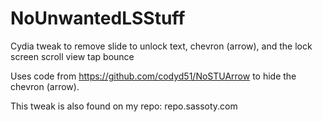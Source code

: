 # NoUnwantedLSStuff
Cydia tweak to remove slide to unlock text, chevron (arrow), and the lock screen scroll view tap bounce

Uses code from https://github.com/codyd51/NoSTUArrow to hide the chevron (arrow).

This tweak is also found on my repo: repo.sassoty.com
